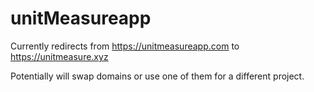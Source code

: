 # unitMeasureapp

Currently redirects from https://unitmeasureapp.com to https://unitmeasure.xyz

Potentially will swap domains or use one of them for a different project. 

